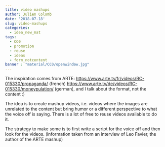 ```yaml
---
title: video mashups
author: Julien Colomb
date: '2018-07-18'
slug: video-mashups
categories:
  - idea_new_mat
tags:
  - CC0
  - promotion
  - reuse
  - ideas
  - form_notcontent
banner : "material/CC0/openwindow.jpg"  
---
```


The inspiration comes from ARTE: https://www.arte.tv/fr/videos/RC-015330/propaganda/ (french) 
https://www.arte.tv/de/videos/RC-015330/moneypulation/ (german), and I talk about the format, not the content :)

The idea is to create mashup videos, i.e. videos where the images are unrelated to the content but bring humor or a different perspective to what the voice off is saying.
There is a lot of free to reuse videos available to do it.

The strategy to make some is to first write a script for the voice off and then look for the videos. (information taken from an interview of Leo Favier, the author of the ARTE mashup)